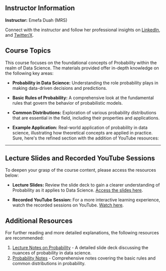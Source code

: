 ## Instructor Information
**Instructor:** Emefa Duah (MRS)

Connect with the instructor and follow her professional insights on [LinkedIn](https://www.linkedin.com/in/emefaduah/?originalSubdomain=gh), and [Twitter/X](https://twitter.com/EmefaDuah).

## Course Topics
This course focuses on the foundational concepts of Probability within the realm of Data Science. The materials provided offer in-depth knowledge on the following key areas:

- **Probability in Data Science:** Understanding the role probability plays in making data-driven decisions and predictions.
  
- **Basic Rules of Probability:** A comprehensive look at the fundamental rules that govern the behavior of probabilistic models.
  
- **Common Distributions:** Exploration of various probability distributions that are essential in the field, including their properties and applications.
  
- **Example Application:** Real-world application of probability in data science, illustrating how theoretical concepts are applied in practice.
Sure, here's the refined section with the addition of YouTube resources:

---

## Lecture Slides and Recorded YouTube Sessions

To deepen your grasp of the course content, please access the resources below:

- **Lecture Slides:** Review the slide deck to gain a clearer understanding of Probability as it applies to Data Science. [Access the slides here](https://docs.google.com/presentation/d/14M30ZeB8fSwRNLes7CNiyOhI5FWw5Xz4/edit?usp=sharing&ouid=114585278349974123873&rtpof=true&sd=true).

- **Recorded YouTube Session:** For a more interactive learning experience, watch the recorded sessions on YouTube. [Watch here](https://youtube.com/live/zAw5ryt8YOA).


## Additional Resources
For further reading and more detailed explanations, the following resources are recommended:
1. [Lecture Notes on Probability](https://www.datasciencecourse.org/slides/15388_S22_Lecture_16_probability.pdf) - A detailed slide deck discussing the nuances of probability in data science.
2. [Probability Notes](http://www.datasciencecourse.org/notes/probability/) - Comprehensive notes covering the basic rules and common distributions in probability.
